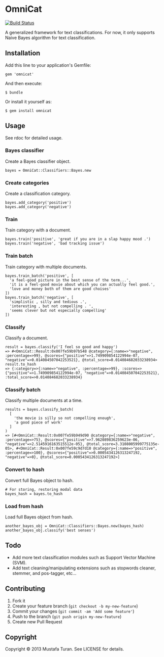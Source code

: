 # OmniCat

[![Build Status](https://travis-ci.org/mustafaturan/omnicat.png)](https://travis-ci.org/mustafaturan/omnicat)

A generalized framework for text classifications. For now, it only supports Naive Bayes algorithm for text classification.

## Installation

Add this line to your application's Gemfile:

    gem 'omnicat'

And then execute:

    $ bundle

Or install it yourself as:

    $ gem install omnicat

## Usage

See rdoc for detailed usage.

### Bayes classifier
Create a Bayes classifier object.

    bayes = OmniCat::Classifiers::Bayes.new

### Create categories
Create a classification category.

    bayes.add_category('positive')
    bayes.add_category('negative')

### Train
Train category with a document.

    bayes.train('positive', 'great if you are in a slap happy mood .')
    bayes.train('negative', 'bad tracking issue')

### Train batch
Train category with multiple documents.

    bayes.train_batch('positive', [
      'a feel-good picture in the best sense of the term...',
      'it is a feel-good movie about which you can actually feel good.',
      'love and money both of them are good choises'
    ])
    bayes.train_batch('negative', [
      'simplistic , silly and tedious .',
      'interesting , but not compelling . ',
      'seems clever but not especially compelling'
    ])

### Classify
Classify a document.

    result = bayes.classify('I feel so good and happy')
    => #<OmniCat::Result:0x007fe59b97b548 @category={:name=>"negative", :percentage=>99}, @scores={"positive"=>1.749909854122994e-07, "negative"=>0.014084507042253521}, @total_score=0.014084682033238934>
    result.to_hash
    => {:category=>{:name=>"negative", :percentage=>99}, :scores=>{"positive"=>1.749909854122994e-07, "negative"=>0.014084507042253521}, :total_score=>0.014084682033238934}

### Classify batch
Classify multiple documents at a time.

    results = bayes.classify_batch(
      [
        'the movie is silly so not compelling enough',
        'a good piece of work'
      ]
    )
    => [#<OmniCat::Result:0x007fe59b949d90 @category={:name=>"negative", :percentage=>75}, @scores={"positive"=>7.962089836259623e-06, "negative"=>2.5145916163515512e-05}, @total_score=3.3108005999775135e-05>, #<OmniCat::Result:0x007fe59c9d7d10 @category={:name=>"positive", :percentage=>100}, @scores={"positive"=>0.0005434126313247192, "negative"=>0}, @total_score=0.0005434126313247192>]

### Convert to hash
Convert full Bayes object to hash.

    # For storing, restoring modal data
    bayes_hash = bayes.to_hash

### Load from hash
Load full Bayes object from hash.

    another_bayes_obj = OmniCat::Classifiers::Bayes.new(bayes_hash)
    another_bayes_obj.classify('best senses')

## Todo
* Add more text classification modules such as Support Vector Machine (SVM).
* Add text cleaning/manipulating extensions such as stopwords cleaner, stemmer, and pos-tagger, etc...

## Contributing

1. Fork it
2. Create your feature branch (`git checkout -b my-new-feature`)
3. Commit your changes (`git commit -am 'Add some feature'`)
4. Push to the branch (`git push origin my-new-feature`)
5. Create new Pull Request

## Copyright
Copyright © 2013 Mustafa Turan. See LICENSE for details.

